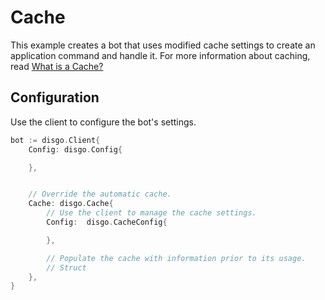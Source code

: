 # Cache

This example creates a bot that uses modified cache settings to create an application command and handle it. For more information about caching, read [What is a Cache?](/_contribution/concepts/CACHE.md)

## Configuration

Use the client to configure the bot's settings.

```go
bot := disgo.Client{
    Config: disgo.Config{

    },


    // Override the automatic cache.
    Cache: disgo.Cache{
        // Use the client to manage the cache settings.
        Config:  disgo.CacheConfig{ 

        },

        // Populate the cache with information prior to its usage.
        // Struct
    },
}
```